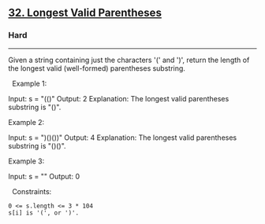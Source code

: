 <h2><a href="https://leetcode.com/problems/longest-valid-parentheses/">32. Longest Valid Parentheses</a></h2><h3>Hard</h3><hr>Given a string containing just the characters '(' and ')', return the length of the longest valid (well-formed) parentheses substring.

 
Example 1:

Input: s = "(()"
Output: 2
Explanation: The longest valid parentheses substring is "()".


Example 2:

Input: s = ")()())"
Output: 4
Explanation: The longest valid parentheses substring is "()()".


Example 3:

Input: s = ""
Output: 0


 
Constraints:


	0 <= s.length <= 3 * 104
	s[i] is '(', or ')'.

